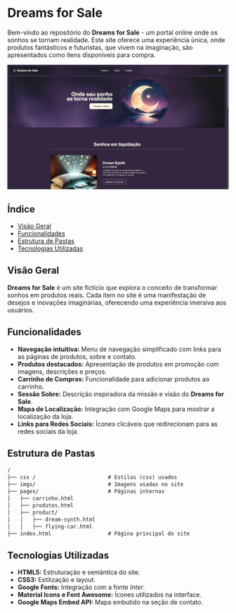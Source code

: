 # Dreams for Sale

Bem-vindo ao repositório do **Dreams for Sale** - um portal online onde os sonhos se tornam realidade. Este site oferece uma experiência única, onde produtos fantásticos e futuristas, que vivem na imaginação, são apresentados como itens disponíveis para compra.

<a href="https://davicesarmorais.github.io/dreams-for-sale"><img src="./preview.png"></a>

## Índice

- [Visão Geral](#visão-geral)
- [Funcionalidades](#funcionalidades)
- [Estrutura de Pastas](#estrutura-de-pastas)
- [Tecnologias Utilizadas](#tecnologias-utilizadas)

## Visão Geral

**Dreams for Sale** é um site fictício que explora o conceito de transformar sonhos em produtos reais. Cada item no site é uma manifestação de desejos e inovações imaginárias, oferecendo uma experiência imersiva aos usuários.

## Funcionalidades

- **Navegação intuitiva:** Menu de navegação simplificado com links para as páginas de produtos, sobre e contato.
- **Produtos destacados:** Apresentação de produtos em promoção com imagens, descrições e preços.
- **Carrinho de Compras:** Funcionalidade para adicionar produtos ao carrinho.
- **Sessão Sobre:** Descrição inspiradora da missão e visão do **Dreams for Sale**.
- **Mapa de Localização:** Integração com Google Maps para mostrar a localização da loja.
- **Links para Redes Sociais:** Ícones clicáveis que redirecionam para as redes sociais da loja.

## Estrutura de Pastas

```plaintext
/
├── css /                       # Estilos (css) usados 
├── imgs/                       # Imagens usadas no site
├── pages/                      # Páginas internas
│   ├── carrinho.html
│   ├── produtos.html
│   ├── product/
│   │   ├── dream-synth.html
│   │   ├── flying-car.html
├── index.html                  # Página principal do site
```

## Tecnologias Utilizadas

- **HTML5:** Estruturação e semântica do site.
- **CSS3:** Estilização e layout.
- **Google Fonts:** Integração com a fonte *Inter*.
- **Material Icons e Font Awesome:** Ícones utilizados na interface.
- **Google Maps Embed API:** Mapa embutido na seção de contato.
